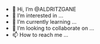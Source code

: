 - 👋 Hi, I’m @ALDRITZGANE
- 👀 I’m interested in ...
- 🌱 I’m currently learning ...
- 💞️ I’m looking to collaborate on ...
- 📫 How to reach me ...

<!---
ALDRITZGANE/ALDRITZGANE is a ✨ special ✨ repository because its `README.md` (this file) appears on your GitHub profile.
You can click the Preview link to take a look at your changes.
--->
